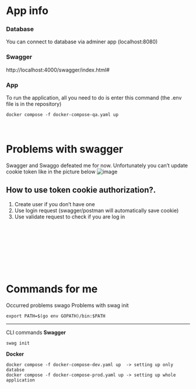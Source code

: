 # App info 

### Database 
You can connect to database via adminer app (localhost:8080)

### Swagger 
http://localhost:4000/swagger/index.html#

### App
To run the application, all you need to do is enter this command (the .env file is in the repository)

```
docker compose -f docker-compose-qa.yaml up
```

<br>

# Problems with swagger 


Swagger and Swaggo defeated  me for now. Unfortunately you can’t update cookie token like in the picture below
![image](https://github.com/adam-pawelek/go_exercise/assets/45467141/be591687-3c8f-4083-a847-ab3921e65d5c)

## How to use token cookie authorization?.
1. Create user if you don’t have one 
2. Use login request (swagger/postman will automatically save cookie)
3. Use validate request to check if you are log in 



<br>
<br>
<br>
<br>
<br>
<br>
<br>




# Commands for me 

Occurred problems swago 
Problems with swag init
```
export PATH=$(go env GOPATH)/bin:$PATH
```

---

CLI commands 
**Swagger**
```
swag init
```

**Docker** 
```
docker compose -f docker-compose-dev.yaml up  -> setting up only databse
docker compose -f docker-compose-prod.yaml up -> setting up whole application 
```

